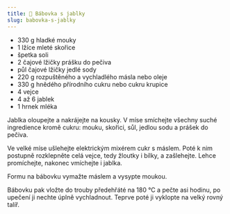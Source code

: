 ```yaml
---
title: 🍎 Bábovka s jablky
slug: babovka-s-jablky
---
```


- 330 g hladké mouky
- 1 lžíce mleté skořice
- špetka soli
- 2 čajové lžičky prášku do pečiva
- půl čajové lžičky jedlé sody
- 220 g rozpuštěného a vychladlého másla nebo oleje
- 330 g hnědého přírodního cukru nebo cukru krupice
- 4 vejce
- 4 až 6 jablek
- 1 hrnek mléka

Jablka oloupejte a nakrájejte na kousky. V míse smíchejte všechny suché ingredience kromě cukru: mouku, skořici, sůl,
jedlou sodu a prášek do pečiva.

Ve velké míse ušlehejte elektrickým mixérem cukr s máslem. Poté k nim postupně rozklepněte celá vejce, tedy žloutky i
bílky, a zašlehejte. Lehce promíchejte, nakonec vmíchejte i jablka.

Formu na bábovku vymažte máslem a vysypte moukou.

Bábovku pak vložte do trouby předehřáté na 180 °C a pečte asi hodinu, po upečení ji nechte úplně vychladnout. Teprve
poté ji vyklopte na velký rovný talíř.

